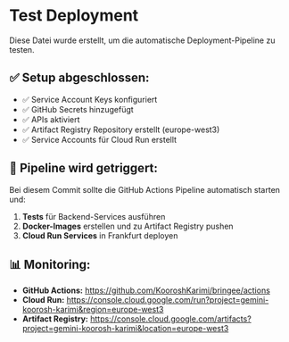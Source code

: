 # Test Deployment

Diese Datei wurde erstellt, um die automatische Deployment-Pipeline zu testen.

## ✅ Setup abgeschlossen:

- ✅ Service Account Keys konfiguriert
- ✅ GitHub Secrets hinzugefügt
- ✅ APIs aktiviert
- ✅ Artifact Registry Repository erstellt (europe-west3)
- ✅ Service Accounts für Cloud Run erstellt

## 🚀 Pipeline wird getriggert:

Bei diesem Commit sollte die GitHub Actions Pipeline automatisch starten und:

1. **Tests** für Backend-Services ausführen
2. **Docker-Images** erstellen und zu Artifact Registry pushen
3. **Cloud Run Services** in Frankfurt deployen

## 📊 Monitoring:

- **GitHub Actions:** https://github.com/KooroshKarimi/bringee/actions
- **Cloud Run:** https://console.cloud.google.com/run?project=gemini-koorosh-karimi&region=europe-west3
- **Artifact Registry:** https://console.cloud.google.com/artifacts?project=gemini-koorosh-karimi&location=europe-west3